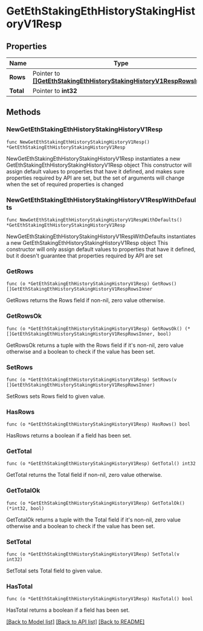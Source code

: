 # GetEthStakingEthHistoryStakingHistoryV1Resp

## Properties

Name | Type | Description | Notes
------------ | ------------- | ------------- | -------------
**Rows** | Pointer to [**[]GetEthStakingEthHistoryStakingHistoryV1RespRowsInner**](GetEthStakingEthHistoryStakingHistoryV1RespRowsInner.md) |  | [optional] 
**Total** | Pointer to **int32** |  | [optional] 

## Methods

### NewGetEthStakingEthHistoryStakingHistoryV1Resp

`func NewGetEthStakingEthHistoryStakingHistoryV1Resp() *GetEthStakingEthHistoryStakingHistoryV1Resp`

NewGetEthStakingEthHistoryStakingHistoryV1Resp instantiates a new GetEthStakingEthHistoryStakingHistoryV1Resp object
This constructor will assign default values to properties that have it defined,
and makes sure properties required by API are set, but the set of arguments
will change when the set of required properties is changed

### NewGetEthStakingEthHistoryStakingHistoryV1RespWithDefaults

`func NewGetEthStakingEthHistoryStakingHistoryV1RespWithDefaults() *GetEthStakingEthHistoryStakingHistoryV1Resp`

NewGetEthStakingEthHistoryStakingHistoryV1RespWithDefaults instantiates a new GetEthStakingEthHistoryStakingHistoryV1Resp object
This constructor will only assign default values to properties that have it defined,
but it doesn't guarantee that properties required by API are set

### GetRows

`func (o *GetEthStakingEthHistoryStakingHistoryV1Resp) GetRows() []GetEthStakingEthHistoryStakingHistoryV1RespRowsInner`

GetRows returns the Rows field if non-nil, zero value otherwise.

### GetRowsOk

`func (o *GetEthStakingEthHistoryStakingHistoryV1Resp) GetRowsOk() (*[]GetEthStakingEthHistoryStakingHistoryV1RespRowsInner, bool)`

GetRowsOk returns a tuple with the Rows field if it's non-nil, zero value otherwise
and a boolean to check if the value has been set.

### SetRows

`func (o *GetEthStakingEthHistoryStakingHistoryV1Resp) SetRows(v []GetEthStakingEthHistoryStakingHistoryV1RespRowsInner)`

SetRows sets Rows field to given value.

### HasRows

`func (o *GetEthStakingEthHistoryStakingHistoryV1Resp) HasRows() bool`

HasRows returns a boolean if a field has been set.

### GetTotal

`func (o *GetEthStakingEthHistoryStakingHistoryV1Resp) GetTotal() int32`

GetTotal returns the Total field if non-nil, zero value otherwise.

### GetTotalOk

`func (o *GetEthStakingEthHistoryStakingHistoryV1Resp) GetTotalOk() (*int32, bool)`

GetTotalOk returns a tuple with the Total field if it's non-nil, zero value otherwise
and a boolean to check if the value has been set.

### SetTotal

`func (o *GetEthStakingEthHistoryStakingHistoryV1Resp) SetTotal(v int32)`

SetTotal sets Total field to given value.

### HasTotal

`func (o *GetEthStakingEthHistoryStakingHistoryV1Resp) HasTotal() bool`

HasTotal returns a boolean if a field has been set.


[[Back to Model list]](../README.md#documentation-for-models) [[Back to API list]](../README.md#documentation-for-api-endpoints) [[Back to README]](../README.md)


